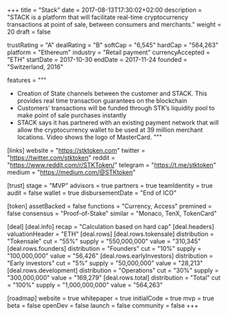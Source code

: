 +++
title = "Stack"
date = 2017-08-13T17:30:02+02:00
description = "STACK is a platform that will facilitate real-time cryptocurrency transactions at point of sale, between consumers and merchants."
weight = 20
draft = false

trustRating = "A"
dealRating = "B"
softCap = "6,545"
hardCap = "564,263"
platform = "Ethereum"
industry = "Retail payment"
currencyAccepted = "ETH"
startDate = 2017-10-30
endDate = 2017-11-24
founded = "Switzerland, 2016"

features = """
- Creation of State channels between the customer and STACK. This provides real time transaction guarantees on the blockchain
- Customers’ transactions will be funded through STK’s liquidity pool to make point of sale purchases instantly
- STACK says it has partnered with an existing payment network that will allow the cryptocurrency wallet to be used at 39 million merchant locations. Video shows the logo of MasterCard.
"""

[links]
  website = "https://stktoken.com"
  twitter = "https://twitter.com/stktoken"
  reddit = "https://www.reddit.com/r/STKToken/"
  telegram = "https://t.me/stktoken"
  medium = "https://medium.com/@STKtoken"

[trust]
  stage = "MVP"
  advisors = true
  partners = true
  teamIdentity = true
  audit = false
  wallet = true
  disbursementDate = "End of ICO"

[token]
  assetBacked = false
  functions = "Currency, Access"
  premined = false
  consensus = "Proof-of-Stake"
  similar = "Monaco, TenX, TokenCard"

[deal]
  [deal.info]
    recap = "Calculation based on hard cap"
  [deal.headers]
    valuationHeader = "ETH"
  [deal.rows]
    [deal.rows.tokensale]
      distribution = "Tokensale"
      cut = "55%"
      supply = "550,000,000"
      value = "310,345"
    [deal.rows.founders]
      distribution = "Founders"
      cut = "10%"
      supply = "100,000,000"
      value = "56,426"
    [deal.rows.earlyInvestors]
      distribution = "Early investors"
      cut = "5%"
      supply = "50,000,000"
      value = "28,213"
    [deal.rows.development]
      distribution = "Operations"
      cut = "30%"
      supply = "300,000,000"
      value = "169,279"
    [deal.rows.total]
      distribution = "Total"
      cut = "100%"
      supply = "1,000,000,000"
      value = "564,263"

[roadmap]
  website = true
  whitepaper = true
  initialCode = true
  mvp = true
  beta = false
  openDev = false
  launch = false
  community = false
+++
